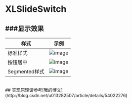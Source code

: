 # XLSlideSwitch

###显示效果
 <br>
 --------------
| 样式 | 示例 |
| ---- | ---- |
|标准样式| ![image](https://github.com/mengxianliang/XLSlideSwitch/blob/master/GIF/1.gif)|
|按钮居中| ![image](https://github.com/mengxianliang/XLSlideSwitch/blob/master/GIF/2.gif)|
|Segmented样式| ![image](https://github.com/mengxianliang/XLSlideSwitch/blob/master/GIF/3.gif)|
<br>
## 实现原理请参考[我的博文](http://blog.csdn.net/u013282507/article/details/54022276)
